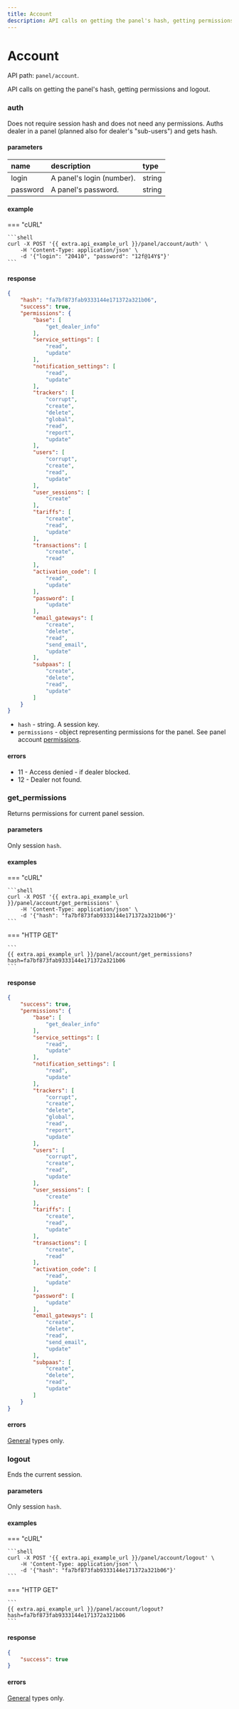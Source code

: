 ```yaml
---
title: Account
description: API calls on getting the panel's hash, getting permissions and logout.
---
```


# Account

API path: `panel/account`.

API calls on getting the panel's hash, getting permissions and logout.

### auth

Does not require session hash and does not need any permissions. Auths dealer in a panel (planned also for dealer's "sub-users")
 and gets hash. 

#### parameters

| name | description | type|
| :------ | :------ | :----- |
| login | A panel's login (number). | string |
| password | A panel's password. | string |

#### example

=== "cURL"

    ```shell
    curl -X POST '{{ extra.api_example_url }}/panel/account/auth' \
        -H 'Content-Type: application/json' \ 
        -d '{"login": "20410", "password": "12f@14Y$"}'
    ```

#### response

```json
{
    "hash": "fa7bf873fab9333144e171372a321b06",
    "success": true,
    "permissions": {
        "base": [
            "get_dealer_info"
        ],
        "service_settings": [
            "read",
            "update"
        ],
        "notification_settings": [
            "read",
            "update"
        ],
        "trackers": [
            "corrupt",
            "create",
            "delete",
            "global",
            "read",
            "report",
            "update"
        ],
        "users": [
            "corrupt",
            "create",
            "read",
            "update"
        ],
        "user_sessions": [
            "create"
        ],
        "tariffs": [
            "create",
            "read",
            "update"
        ],
        "transactions": [
            "create",
            "read"
        ],
        "activation_code": [
            "read",
            "update"
        ],
        "password": [
            "update"
        ],
        "email_gateways": [
            "create",
            "delete",
            "read",
            "send_email",
            "update"
        ],
        "subpaas": [
            "create",
            "delete",
            "read",
            "update"
        ]
    }
}
```

* `hash` - string. A session key.
* `permissions` - object representing permissions for the panel. See panel account [permissions](../getting-started.md#panel-api-permissions).
    
#### errors

* 11 - Access denied - if dealer blocked.
* 12 - Dealer not found.

### get_permissions

Returns permissions for current panel session. 

#### parameters

Only session `hash`.

#### examples

=== "cURL"

    ```shell
    curl -X POST '{{ extra.api_example_url }}/panel/account/get_permissions' \
        -H 'Content-Type: application/json' \ 
        -d '{"hash": "fa7bf873fab9333144e171372a321b06"}'
    ```

=== "HTTP GET"

    ```
    {{ extra.api_example_url }}/panel/account/get_permissions?hash=fa7bf873fab9333144e171372a321b06
    ```

#### response

```json
{
    "success": true,
    "permissions": {
        "base": [
            "get_dealer_info"
        ],
        "service_settings": [
            "read",
            "update"
        ],
        "notification_settings": [
            "read",
            "update"
        ],
        "trackers": [
            "corrupt",
            "create",
            "delete",
            "global",
            "read",
            "report",
            "update"
        ],
        "users": [
            "corrupt",
            "create",
            "read",
            "update"
        ],
        "user_sessions": [
            "create"
        ],
        "tariffs": [
            "create",
            "read",
            "update"
        ],
        "transactions": [
            "create",
            "read"
        ],
        "activation_code": [
            "read",
            "update"
        ],
        "password": [
            "update"
        ],
        "email_gateways": [
            "create",
            "delete",
            "read",
            "send_email",
            "update"
        ],
        "subpaas": [
            "create",
            "delete",
            "read",
            "update"
        ]
    }
}
```

#### errors

[General](../../backend-api/getting-started.md#error-codes) types only.

### logout

Ends the current session.

#### parameters

Only session `hash`.

#### examples

=== "cURL"

    ```shell
    curl -X POST '{{ extra.api_example_url }}/panel/account/logout' \
        -H 'Content-Type: application/json' \ 
        -d '{"hash": "fa7bf873fab9333144e171372a321b06"}'
    ```

=== "HTTP GET"

    ```
    {{ extra.api_example_url }}/panel/account/logout?hash=fa7bf873fab9333144e171372a321b06
    ```

#### response

```json
{
    "success": true
}
```

#### errors

[General](../../backend-api/getting-started.md#error-codes) types only.